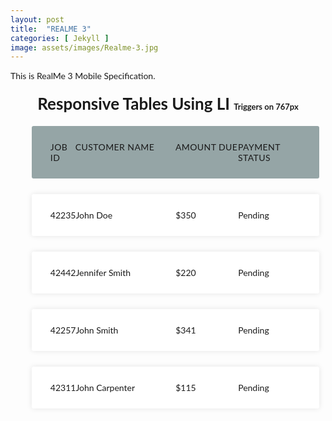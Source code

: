 ```yaml
---
layout: post
title:  "REALME 3"
categories: [ Jekyll ]
image: assets/images/Realme-3.jpg
---
```


This is RealMe 3 Mobile Specification. 




<style>

body {
  font-family: 'lato', sans-serif;
}
.container {
  max-width: 1000px;
  margin-left: auto;
  margin-right: auto;
  padding-left: 10px;
  padding-right: 10px;
}

h2 {
  font-size: 26px;
  margin: 20px 0;
  text-align: center;
  small {
    font-size: 0.5em;
  }
}

.responsive-table {
  li {
    border-radius: 3px;
    padding: 25px 30px;
    display: flex;
    justify-content: space-between;
    margin-bottom: 25px;
  }
  .table-header {
    background-color: #95A5A6;
    font-size: 14px;
    text-transform: uppercase;
    letter-spacing: 0.03em;
  }
  .table-row {
    background-color: #ffffff;
    box-shadow: 0px 0px 9px 0px rgba(0,0,0,0.1);
  }
  .col-1 {
    flex-basis: 10%;
  }
  .col-2 {
    flex-basis: 40%;
  }
  .col-3 {
    flex-basis: 25%;
  }
  .col-4 {
    flex-basis: 25%;
  }
  
  @media all and (max-width: 767px) {
    .table-header {
      display: none;
    }
    .table-row{
      
    }
    li {
      display: block;
    }
    .col {
      
      flex-basis: 100%;
      
    }
    .col {
      display: flex;
      padding: 10px 0;
      &:before {
        color: #6C7A89;
        padding-right: 10px;
        content: attr(data-label);
        flex-basis: 50%;
        text-align: right;
      }
    }
  }
}


</style>


<div class="container">
  <h2>Responsive Tables Using LI <small>Triggers on 767px</small></h2>
  <ul class="responsive-table">
    <li class="table-header">
      <div class="col col-1">Job Id</div>
      <div class="col col-2">Customer Name</div>
      <div class="col col-3">Amount Due</div>
      <div class="col col-4">Payment Status</div>
    </li>
    <li class="table-row">
      <div class="col col-1" data-label="Job Id">42235</div>
      <div class="col col-2" data-label="Customer Name">John Doe</div>
      <div class="col col-3" data-label="Amount">$350</div>
      <div class="col col-4" data-label="Payment Status">Pending</div>
    </li>
    <li class="table-row">
      <div class="col col-1" data-label="Job Id">42442</div>
      <div class="col col-2" data-label="Customer Name">Jennifer Smith</div>
      <div class="col col-3" data-label="Amount">$220</div>
      <div class="col col-4" data-label="Payment Status">Pending</div>
    </li>
    <li class="table-row">
      <div class="col col-1" data-label="Job Id">42257</div>
      <div class="col col-2" data-label="Customer Name">John Smith</div>
      <div class="col col-3" data-label="Amount">$341</div>
      <div class="col col-4" data-label="Payment Status">Pending</div>
    </li>
    <li class="table-row">
      <div class="col col-1" data-label="Job Id">42311</div>
      <div class="col col-2" data-label="Customer Name">John Carpenter</div>
      <div class="col col-3" data-label="Amount">$115</div>
      <div class="col col-4" data-label="Payment Status">Pending</div>
    </li>
  </ul>
</div>
